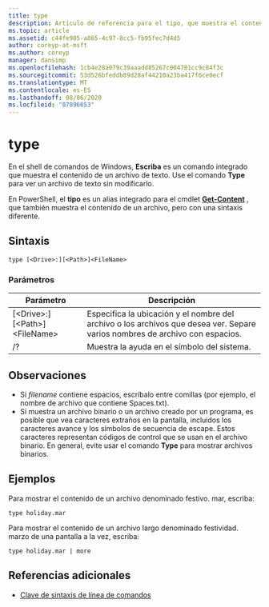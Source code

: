 ```yaml
---
title: type
description: Artículo de referencia para el tipo, que muestra el contenido de un archivo de texto.
ms.topic: article
ms.assetid: c44fe905-a865-4c97-8cc5-fb95fec7d4d5
author: coreyp-at-msft
ms.author: coreyp
manager: dansimp
ms.openlocfilehash: 1cb4e28a079c39aaadd85267c004781cc9c84f3c
ms.sourcegitcommit: 53d526bfeddb89d28af44210a23ba417f6ce0ecf
ms.translationtype: MT
ms.contentlocale: es-ES
ms.lasthandoff: 08/06/2020
ms.locfileid: "87896653"
---
```

# <a name="type"></a>type

En el shell de comandos de Windows, **Escriba** es un comando integrado que muestra el contenido de un archivo de texto. Use el comando **Type** para ver un archivo de texto sin modificarlo.

En PowerShell, el **tipo** es un alias integrado para el cmdlet **[Get-Content](/powershell/module/microsoft.powershell.management/get-content)** , que también muestra el contenido de un archivo, pero con una sintaxis diferente.

## <a name="syntax"></a>Sintaxis

```
type [<Drive>:][<Path>]<FileName>
```

### <a name="parameters"></a>Parámetros

|Parámetro|Descripción|
|---------|-----------|
|[\<Drive>:][\<Path>]\<FileName>|Especifica la ubicación y el nombre del archivo o los archivos que desea ver. Separe varios nombres de archivo con espacios.|
|/?|Muestra la ayuda en el símbolo del sistema.|

## <a name="remarks"></a>Observaciones

-   Si *filename* contiene espacios, escríbalo entre comillas (por ejemplo, el nombre de archivo que contiene Spaces.txt).
-   Si muestra un archivo binario o un archivo creado por un programa, es posible que vea caracteres extraños en la pantalla, incluidos los caracteres avance y los símbolos de secuencia de escape. Estos caracteres representan códigos de control que se usan en el archivo binario. En general, evite usar el comando **Type** para mostrar archivos binarios.

## <a name="examples"></a>Ejemplos

Para mostrar el contenido de un archivo denominado festivo. mar, escriba:
```
type holiday.mar
```
Para mostrar el contenido de un archivo largo denominado festividad. marzo de una pantalla a la vez, escriba:
```
type holiday.mar | more
```

## <a name="additional-references"></a>Referencias adicionales

- [Clave de sintaxis de línea de comandos](command-line-syntax-key.md)
